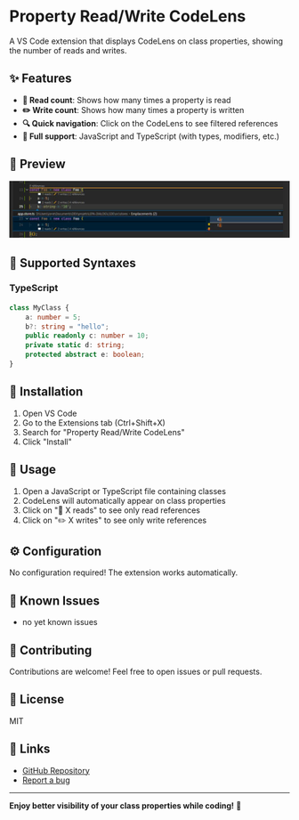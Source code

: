 # Property Read/Write CodeLens

A VS Code extension that displays CodeLens on class properties, showing the number of reads and writes.

## ✨ Features

- **📖 Read count**: Shows how many times a property is read
- **✏️ Write count**: Shows how many times a property is written
- **🔍 Quick navigation**: Click on the CodeLens to see filtered references
- **🚀 Full support**: JavaScript and TypeScript (with types, modifiers, etc.)

## 📸 Preview

![Usage Example](./preview.JPG)

## 🎯 Supported Syntaxes

### TypeScript

```typescript
class MyClass {
	a: number = 5;
	b?: string = "hello";
	public readonly c: number = 10;
	private static d: string;
	protected abstract e: boolean;
}
```

## 🚀 Installation

1. Open VS Code
2. Go to the Extensions tab (Ctrl+Shift+X)
3. Search for "Property Read/Write CodeLens"
4. Click "Install"

## 📝 Usage

1. Open a JavaScript or TypeScript file containing classes
2. CodeLens will automatically appear on class properties
3. Click on "📖 X reads" to see only read references
4. Click on "✏️ X writes" to see only write references

## ⚙️ Configuration

No configuration required! The extension works automatically.

## 🐛 Known Issues

- no yet known issues

## 🤝 Contributing

Contributions are welcome! Feel free to open issues or pull requests.

## 📄 License

MIT

## 🔗 Links

- [GitHub Repository](https://github.com/votre-username/property-read-write-codelens)
- [Report a bug](https://github.com/votre-username/property-read-write-codelens/issues)

---

**Enjoy better visibility of your class properties while coding!** 🎉
